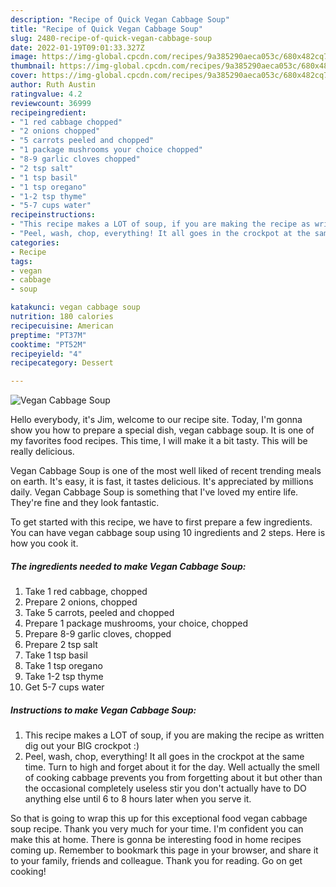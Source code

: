 ```yaml
---
description: "Recipe of Quick Vegan Cabbage Soup"
title: "Recipe of Quick Vegan Cabbage Soup"
slug: 2480-recipe-of-quick-vegan-cabbage-soup
date: 2022-01-19T09:01:33.327Z
image: https://img-global.cpcdn.com/recipes/9a385290aeca053c/680x482cq70/vegan-cabbage-soup-recipe-main-photo.jpg
thumbnail: https://img-global.cpcdn.com/recipes/9a385290aeca053c/680x482cq70/vegan-cabbage-soup-recipe-main-photo.jpg
cover: https://img-global.cpcdn.com/recipes/9a385290aeca053c/680x482cq70/vegan-cabbage-soup-recipe-main-photo.jpg
author: Ruth Austin
ratingvalue: 4.2
reviewcount: 36999
recipeingredient:
- "1 red cabbage chopped"
- "2 onions chopped"
- "5 carrots peeled and chopped"
- "1 package mushrooms your choice chopped"
- "8-9 garlic cloves chopped"
- "2 tsp salt"
- "1 tsp basil"
- "1 tsp oregano"
- "1-2 tsp thyme"
- "5-7 cups water"
recipeinstructions:
- "This recipe makes a LOT of soup, if you are making the recipe as written dig out your BIG crockpot :)"
- "Peel, wash, chop, everything! It all goes in the crockpot at the same time. Turn to high and forget about it for the day. Well actually the smell of cooking cabbage prevents you from forgetting about it but other than the occasional completely useless stir you don&#39;t actually have to DO anything else until 6 to 8 hours later when you serve it."
categories:
- Recipe
tags:
- vegan
- cabbage
- soup

katakunci: vegan cabbage soup 
nutrition: 180 calories
recipecuisine: American
preptime: "PT37M"
cooktime: "PT52M"
recipeyield: "4"
recipecategory: Dessert

---
```



![Vegan Cabbage Soup](https://img-global.cpcdn.com/recipes/9a385290aeca053c/680x482cq70/vegan-cabbage-soup-recipe-main-photo.jpg)

Hello everybody, it's Jim, welcome to our recipe site. Today, I'm gonna show you how to prepare a special dish, vegan cabbage soup. It is one of my favorites food recipes. This time, I will make it a bit tasty. This will be really delicious.

Vegan Cabbage Soup is one of the most well liked of recent trending meals on earth. It's easy, it is fast, it tastes delicious. It's appreciated by millions daily. Vegan Cabbage Soup is something that I've loved my entire life. They're fine and they look fantastic.




To get started with this recipe, we have to first prepare a few ingredients. You can have vegan cabbage soup using 10 ingredients and 2 steps. Here is how you cook it.

<!--inarticleads1-->

##### The ingredients needed to make Vegan Cabbage Soup:

1. Take 1 red cabbage, chopped
1. Prepare 2 onions, chopped
1. Take 5 carrots, peeled and chopped
1. Prepare 1 package mushrooms, your choice, chopped
1. Prepare 8-9 garlic cloves, chopped
1. Prepare 2 tsp salt
1. Take 1 tsp basil
1. Take 1 tsp oregano
1. Take 1-2 tsp thyme
1. Get 5-7 cups water




<!--inarticleads2-->

##### Instructions to make Vegan Cabbage Soup:

1. This recipe makes a LOT of soup, if you are making the recipe as written dig out your BIG crockpot :)
1. Peel, wash, chop, everything! It all goes in the crockpot at the same time. Turn to high and forget about it for the day. Well actually the smell of cooking cabbage prevents you from forgetting about it but other than the occasional completely useless stir you don&#39;t actually have to DO anything else until 6 to 8 hours later when you serve it.




So that is going to wrap this up for this exceptional food vegan cabbage soup recipe. Thank you very much for your time. I'm confident you can make this at home. There is gonna be interesting food in home recipes coming up. Remember to bookmark this page in your browser, and share it to your family, friends and colleague. Thank you for reading. Go on get cooking!
